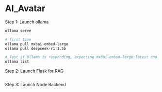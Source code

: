 # AI_Avatar

Step 1: Launch ollama
```bash
ollama serve

# first time 
ollama pull mxbai-embed-large
ollama pull deepseek-r1:1.5b

# Test if Ollama is responding, expecting mxbai-embed-large:latest and deepseek-r1:1.5b both working
ollama list
```

Step 2: Launch Flask for RAG
```bash

```

Step 3: Launch Node Backend 
```bash

```